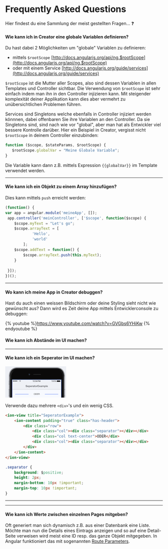 # Frequently Asked Questions 

Hier findest du eine Sammlung der meist gestellten Fragen... ❓


#### Wie kann ich in Creator eine globale Variablen definieren?
Du hast dabei 2 Möglichkeiten um "globale" Variablen zu definieren:

* mittels  ```$rootScope``` [http://docs.angularjs.org/api/ng.$rootScope](http://docs.angularjs.org/api/ng.$rootScope)
* oder mit einem Service [http://docs.angularjs.org/guide/services](http://docs.angularjs.org/guide/services)


```$rootScope``` ist die Mutter aller Scopes, also sind dessen Variablen in allen Templates und Controller sichtbar. Die Verwendung von ```$rootScope``` ist sehr einfach indem man ihn in den Controller injizieren kann. Mit steigender komplexität deiner Applikation kann dies aber vermehrt zu unübersichtlichen Problemen führen. 

Services sind Singletons welche ebenfalls in Controller injiziert werden könnnen, dabei offenbaren Sie ihre Variablen an den Controller. Da sie Singletons sind, sind nach wie vor "global", aber man hat als Entwickler viel bessere Kontrolle darüber. 
Hier ein Beispiel in Creator, vergisst nicht ```$rootScope``` in deinem Controller einzubinden:
```js
function ($scope, $stateParams, $rootScope) {
   $rootScope.globalVar = "Meine Globale Variable";
}
```
Die Variable kann dann z.B. mittels Expression ```{{globalVar}}``` im Template verwendet werden. 


---
#### Wie kann ich ein Objekt zu einem Array hinzufügen? 
Dies kann mittels ```push``` erreicht werden:
```js
(function() {
var app = angular.module('meineApp', []);
 app.controller('meinController', ['$scope', function($scope) {
    $scope.myText = "Let's go";
    $scope.arrayText = [
            'Hello',
            'world'
        ];
    $scope.addText = function() {
        $scope.arrayText.push(this.myText);
    }

 }]);
})();
```

---
#### Wo kann ich meine App in Creator debuggen?
Hast du auch einen weissen Bildschirm oder deine Styling sieht nicht wie gewünscht aus? Dann wird es Zeit deine App mittels Entwicklerconsole zu debuggen:

{% youtube %}https://www.youtube.com/watch?v=GVGbs6YHiKw
 {% endyoutube %}




#### Wie kann ich Abstände im UI machen?


---

#### Wie kann ich ein Seperator im UI machen?
![](/_allgemein/seperator-example.png)

Verwende dazu mehrere ```<div>```'s und ein wenig CSS.

```html
<ion-view title="SeperatorExample">
	<ion-content padding="true" class="has-header">
        <div class="row">
            <div class="col"><div class="separator"></div></div>
            <div class="col text-center">ODER</div>
            <div class="col"><div class="separator"></div></div>
        </div>
	</ion-content>
</ion-view>
```
```css
.separator {
    background: $positive;
    height: 2px;
    margin-bottom: 10px !important;
    margin-top: 10px !important;
}
```

---





---
#### Wie kann ich Werte zwischen einzelnen Pages mitgeben?
Oft generiert man sich dynamisch z.B. aus einer Datenbank eine Liste. Möchte man nun die Details eines Eintrags anzeigen und so auf eine Detail-Seite verweisen wird meist eine ID resp. das ganze Objekt mitgegeben. 
In Angular funktioniert das mit sogenannten [Route Parameters](http://docs.usecreator.com/docs/route-parameters).


